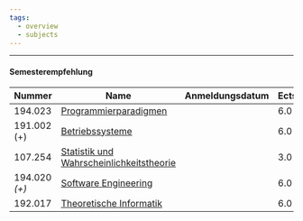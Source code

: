 ```yaml
---
tags:
  - overview
  - subjects
---
```


---
#### Semesterempfehlung

| Nummer            | Name                                                                                                                            | Anmeldungsdatum | Ects |
| ----------------- | ------------------------------------------------------------------------------------------------------------------------------- | --------------- | ---- |
| 194.023<br>       | [Programmierparadigmen](https://tiss.tuwien.ac.at/course/courseDetails.xhtml?courseNr=194023&semester=2025W)                    |                 | 6.0  |
| 191.002 (+)<br>   | [Betriebssysteme](https://tiss.tuwien.ac.at/course/courseDetails.xhtml?courseNr=191002&semester=2025W)                          |                 | 6.0  |
| 107.254           | [Statistik und Wahrscheinlichkeitstheorie](https://tiss.tuwien.ac.at/course/courseDetails.xhtml?courseNr=107254&semester=2025W) |                 | 3.0  |
| 194.020 *(+)*<br> | [Software Engineering](https://tiss.tuwien.ac.at/course/courseDetails.xhtml?courseNr=194020&semester=2025W)                     |                 | 6.0  |
| 192.017<br>       | [Theoretische Informatik](https://tiss.tuwien.ac.at/course/courseDetails.xhtml?courseNr=192017&semester=2025W)                  |                 | 6.0  |
